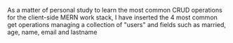 As a matter of personal study to learn the most common CRUD operations for the client-side MERN work stack, I have inserted the 4 most common get operations managing a collection of "users" and fields such as married, age, name, email and lastname

